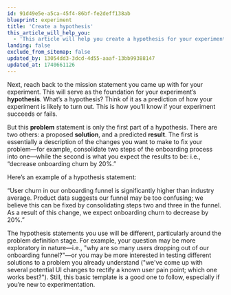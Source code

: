 ```yaml
---
id: 91d49e5e-a5ca-45f4-86bf-fe2deff138ab
blueprint: experiment
title: 'Create a hypothesis'
this_article_will_help_you:
  - 'This article will help you create a hypothesis for your experiment.'
landing: false
exclude_from_sitemap: false
updated_by: 13054dd3-3dcd-4d55-aaaf-13bb99388147
updated_at: 1740661126
---
```

Next, reach back to the mission statement you came up with for your experiment. This will serve as the foundation for your experiment’s **hypothesis**. What’s a hypothesis? Think of it as a prediction of how your experiment is likely to turn out. This is how you’ll know if your experiment succeeds or fails.

But this **problem** statement is only the first part of a hypothesis. There are two others: a proposed **solution**, and a predicted **result**. The first is essentially a description of the changes you want to make to fix your problem—for example, consolidate two steps of the onboarding process into one—while the second is what you expect the results to be: i.e., “decrease onboarding churn by 20%.”

Here’s an example of a hypothesis statement:

“User churn in our onboarding funnel is significantly higher than industry average. Product data suggests our funnel may be too confusing; we believe this can be fixed by consolidating steps two and three in the funnel. As a result of this change, we expect onboarding churn to decrease by 20%.”

The hypothesis statements you use will be different, particularly around the problem definition stage. For example, your question may be more exploratory in nature—i.e., "why are so many users dropping out of our onboarding funnel?"—or you may be more interested in testing different solutions to a problem you already understand ("we've come up with several potential UI changes to rectify a known user pain point; which one works best?"). Still, this basic template is a good one to follow, especially if you’re new to experimentation.
